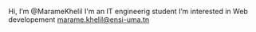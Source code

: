   Hi, I’m @MarameKhelil
 I'm an IT engineerig student 
 I’m interested in Web developement
 marame.khelil@ensi-uma.tn


